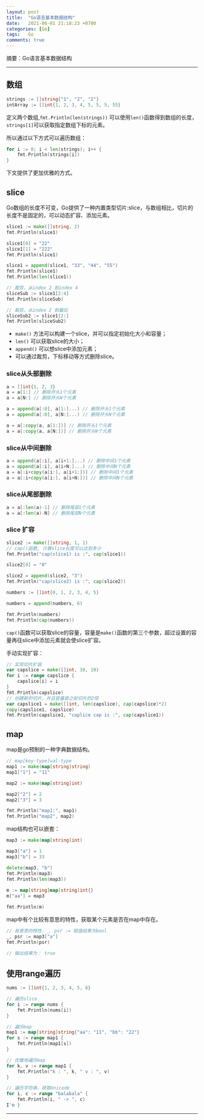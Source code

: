 ```yaml
---
layout: post
title:  "Go语言基本数据结构"
date:   2021-06-01 21:18:23 +0700
categories: [Go]
tags:   Go
comments: true
---
```


摘要：Go语言基本数据结构

------

## 数组

``` go
strings := []string{"1", "2", "2"}
intArray := []int{1, 2, 3, 4, 5, 5, 5, 55}
```
定义两个数组,```fmt.Println(len(strings))``` 可以使用```len()```函数得到数组的长度，```strings[1]```可以获取指定数组下标的元素。

所以通过以下方式可以遍历数组：
``` go
for i := 0; i < len(strings); i++ {
	fmt.Println(strings[i])
}
```
下文提供了更加优雅的方式。


## slice

Go数组的长度不可变，Go提供了一种内置类型切片:slice，与数组相比，切片的长度不是固定的，可以动态扩容、添加元素。

```go
slice1 := make([]string, 2)
fmt.Println(slice1)

slice1[0] = "22"
slice1[1] = "222"
fmt.Println(slice1)

slice1 = append(slice1, "33", "44", "55")
fmt.Println(slice1)
fmt.Println(len(slice1))

// 裁剪，从index 2 到index 4
sliceSub := slice1[2:4]
fmt.Println(sliceSub)

// 裁剪，从index 2 到最后
sliceSub2 := slice1[2:]
fmt.Println(sliceSub2)
```

- ```make()``` 方法可以构建一个slice，并可以指定初始化大小和容量；
- ```len()``` 可以获取slice的大小；
- ```append()``` 可以想slice中添加元素；
- 可以通过裁剪，下标移动等方式删除slice。

### slice从头部删除

``` go
a = []int{1, 2, 3}
a = a[1:] // 删除开头1个元素
a = a[N:] // 删除开头N个元素

a = append(a[:0], a[1:]...) // 删除开头1个元素
a = append(a[:0], a[N:]...) // 删除开头N个元素

a = a[:copy(a, a[1:])] // 删除开头1个元素
a = a[:copy(a, a[N:])] // 删除开头N个元素
```

### slice从中间删除

``` go
a = append(a[:i], a[i+1:]...) // 删除中间1个元素
a = append(a[:i], a[i+N:]...) // 删除中间N个元素
a = a[:i+copy(a[i:], a[i+1:])] // 删除中间1个元素
a = a[:i+copy(a[i:], a[i+N:])] // 删除中间N个元素
```

### slice从尾部删除
``` go
a = a[:len(a)-1] // 删除尾部1个元素
a = a[:len(a)-N] // 删除尾部N个元素
```

### slice 扩容

``` go
slice2 := make([]string, 1, 1)
// cap()函数, 计算slice长度可以达到多少
fmt.Println("cap(slice1) is :", cap(slice1))

slice2[0] = "0"

slice2 = append(slice2, "3")
fmt.Println("cap(slice2) is :", cap(slice2))

numbers := []int{0, 1, 2, 3, 4, 5}

numbers = append(numbers, 6)

fmt.Println(numbers)
fmt.Println(cap(numbers))
```

 ```cap()```函数可以获取slice的容量，容量是```make()```函数的第三个参数，超过设置的容量再往slice中添加元素就会使slice扩容。

手动实现扩容：

``` go
// 实现切片扩容
var capslice = make([]int, 10, 10)
for i := range capslice {
	capslice[i] = i
}
fmt.Println(capslice)
// 创建新的切片，并且容量是之前切片的2倍
var capslice1 = make([]int, len(capslice), cap(capslice)*2)
copy(capslice1, capslice)
fmt.Println(capslice1, "caplice cap is :", cap(capslice1))
```

## map

map是go预制的一种字典数据结构。

``` go
// map[key-type]val-type
map1 := make(map[string]string)
map1["1"] = "11"

map2 := make(map[string]int)

map2["2"] = 2
map2["3"] = 3

fmt.Println("map1:", map1)
fmt.Println("map2", map2)
```

map结构也可以嵌套：
``` go
map3 := make(map[string]int)

map3["a"] = 1
map3["b"] = 33

delete(map3, "b")
fmt.Println(map3)
fmt.Println(len(map3))
	
m := map[string]map[string]int{}
m["aa"] = map3

fmt.Println(m)
```

map中有个比较有意思的特性，获取某个元素是否在map中存在。

``` go
// 有意思的特性，_, psr := 赋值结果为bool
_, psr := map3["a"]
fmt.Println(psr)

// 输出结果为： true
```


## 使用range遍历

``` go
nums := []int{1, 2, 3, 4, 5, 6}

// 遍历slice
for i := range nums {
	fmt.Println(nums[i])
}

// 遍历map
map1 := map[string]string{"aa": "11", "bb": "22"}
for s := range map1 {
	fmt.Println(map1[s])
}

// 优雅地遍历map
for k, v := range map1 {
	fmt.Println("k : ", k, " v : ", v)
}

// 遍历字符串，获取Unicode
for i, c := range "balabala" {
	fmt.Println(i, " -> ", c)
I'm }
```

------